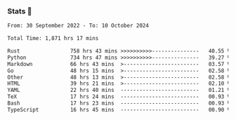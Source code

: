 ### Stats 👋
<!--START_SECTION:waka-->

```txt
From: 30 September 2022 - To: 10 October 2024

Total Time: 1,871 hrs 17 mins

Rust                758 hrs 43 mins >>>>>>>>>>---------------   40.55 %
Python              734 hrs 47 mins >>>>>>>>>>---------------   39.27 %
Markdown            66 hrs 43 mins  >------------------------   03.57 %
Go                  48 hrs 15 mins  >------------------------   02.58 %
Other               48 hrs 13 mins  >------------------------   02.58 %
HTML                39 hrs 21 mins  >------------------------   02.10 %
YAML                22 hrs 40 mins  -------------------------   01.21 %
TeX                 17 hrs 24 mins  -------------------------   00.93 %
Bash                17 hrs 23 mins  -------------------------   00.93 %
TypeScript          16 hrs 45 mins  -------------------------   00.90 %
```

<!--END_SECTION:waka-->

<!--
**buhaytza2005/buhaytza2005** is a ✨ _special_ ✨ repository because its `README.md` (this file) appears on your GitHub profile.

Here are some ideas to get you started:

- 🔭 I’m currently working on ...
- 🌱 I’m currently learning ...
- 👯 I’m looking to collaborate on ...
- 🤔 I’m looking for help with ...
- 💬 Ask me about ...
- 📫 How to reach me: ...
- 😄 Pronouns: ...
- ⚡ Fun fact: ...
-->


